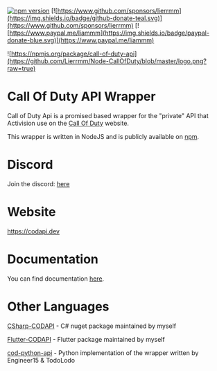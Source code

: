 [![npm version](https://badge.fury.io/js/call-of-duty-api.svg)](https://www.npmjs.com/package/call-of-duty-api)
[![https://www.github.com/sponsors/lierrmm](https://img.shields.io/badge/github-donate-teal.svg)](https://www.github.com/sponsors/lierrmm)
[![https://www.paypal.me/liammm](https://img.shields.io/badge/paypal-donate-blue.svg)](https://www.paypal.me/liammm)

![https://npmjs.org/package/call-of-duty-api](https://github.com/Lierrmm/Node-CallOfDuty/blob/master/logo.png?raw=true)

# Call Of Duty API Wrapper

Call of Duty Api is a promised based wrapper for the "private" API that Activision use on the [Call Of Duty](callofduty.com) website.

This wrapper is written in NodeJS and is publicly available on [npm](https://npmjs.org/package/call-of-duty-api).

# Discord

Join the discord: [here](https://discord.gg/NuUpvzC)

# Website

https://codapi.dev

# Documentation

You can find documentation [here](https://docs.codapi.dev/).

# Other Languages

[CSharp-CODAPI](https://github.com/Lierrmm/CSharp-CODAPI) - C# nuget package maintained by myself

[Flutter-CODAPI](https://pub.dev/packages/cod_api) - Flutter package maintained by myself

[cod-python-api](https://github.com/TodoLodo/cod-python-api) - Python implementation of the wrapper written by Engineer15 & TodoLodo
